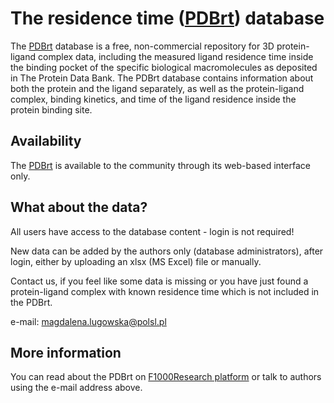 # The residence time ([PDBrt](https://pdbrt.polsl.pl/)) database

The [PDBrt](https://pdbrt.polsl.pl/) database is a free, non-commercial repository for 3D protein-ligand complex data, including 
the measured ligand residence time inside the binding pocket of the specific biological macromolecules as deposited in The Protein Data Bank. The PDBrt database contains information about both the protein and the ligand separately, as well as the protein-ligand complex, binding kinetics, and time of the ligand residence inside the protein binding site.

## Availability
The [PDBrt](https://pdbrt.polsl.pl/) is available to the community through its web-based interface only. 

## What about the data?
All users have access to the database content - login is not required!

New data can be added by the authors only (database administrators), after login, either by uploading an xlsx (MS Excel) file or manually. 

Contact us, if you feel like some data is missing or you have just found a protein-ligand complex with known residence time which is not included in the PDBrt.

e-mail: magdalena.lugowska@polsl.pl

## More information

You can read about the PDBrt on [F1000Research platform](https://f1000research.com/articles/10-1236/v1) or talk to authors using the e-mail address above.
